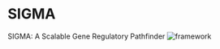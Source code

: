 # SIGMA
SIGMA: A Scalable Gene Regulatory Pathfinder
![framework](https://github.com/user-attachments/assets/241557d7-fb9a-4f8f-af12-1a0d10877351)
